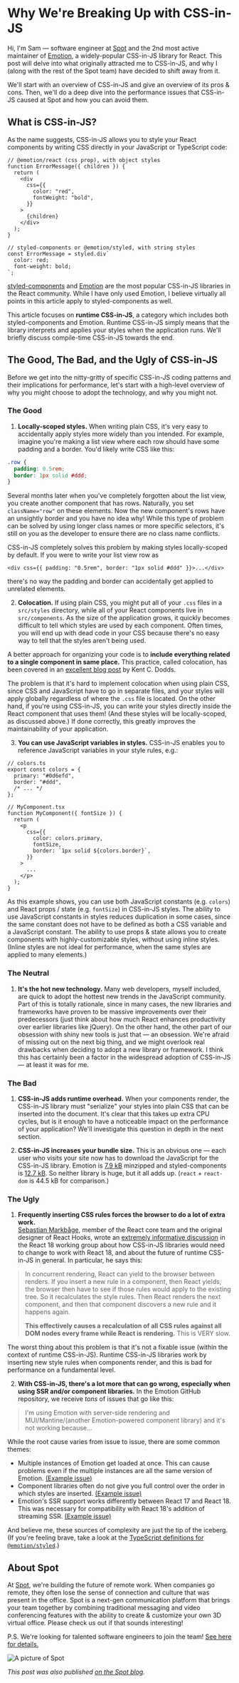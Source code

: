 # Why We're Breaking Up with CSS-in-JS

Hi, I'm Sam — software engineer at [Spot](https://www.spotvirtual.com/) and the 2nd most active maintainer of [Emotion](https://emotion.sh/), a widely-popular CSS-in-JS library for React. This post will delve into what originally attracted me to CSS-in-JS, and why I (along with the rest of the Spot team) have decided to shift away from it.

We'll start with an overview of CSS-in-JS and give an overview of its pros & cons. Then, we'll do a deep dive into the performance issues that CSS-in-JS caused at Spot and how you can avoid them.

## What is CSS-in-JS?

As the name suggests, CSS-in-JS allows you to style your React components by writing CSS directly in your JavaScript or TypeScript code:

```tsx
// @emotion/react (css prop), with object styles
function ErrorMessage({ children }) {
  return (
    <div
      css={{
        color: "red",
        fontWeight: "bold",
      }}
    >
      {children}
    </div>
  );
}

// styled-components or @emotion/styled, with string styles
const ErrorMessage = styled.div`
  color: red;
  font-weight: bold;
`;
```

[styled-components](https://styled-components.com/) and [Emotion](https://emotion.sh/) are the most popular CSS-in-JS libraries in the React community. While I have only used Emotion, I believe virtually all points in this article apply to styled-components as well.

This article focuses on **runtime CSS-in-JS**, a category which includes both styled-components and Emotion. Runtime CSS-in-JS simply means that the library interprets and applies your styles when the application runs. We'll briefly discuss compile-time CSS-in-JS towards the end.

## The Good, The Bad, and the Ugly of CSS-in-JS

Before we get into the nitty-gritty of specific CSS-in-JS coding patterns and their implications for performance, let's start with a high-level overview of why you might choose to adopt the technology, and why you might not.

### The Good

1. **Locally-scoped styles.** When writing plain CSS, it's very easy to accidentally apply styles more widely than you intended. For example, imagine you're making a list view where each row should have some padding and a border. You'd likely write CSS like this:

```css
.row {
  padding: 0.5rem;
  border: 1px solid #ddd;
}
```

Several months later when you've completely forgotten about the list view, you create another component that has rows. Naturally, you set `className="row"` on these elements. Now the new component's rows have an unsightly border and you have no idea why! While this type of problem can be solved by using longer class names or more specific selectors, it's still on you as the developer to ensure there are no class name conflicts.

CSS-in-JS completely solves this problem by making styles locally-scoped by default. If you were to write your list view row as

```tsx
<div css={{ padding: "0.5rem", border: "1px solid #ddd" }}>...</div>
```

there's no way the padding and border can accidentally get applied to unrelated elements.

2. **Colocation.** If using plain CSS, you might put all of your `.css` files in a `src/styles` directory, while all of your React components live in `src/components`. As the size of the application grows, it quickly becomes difficult to tell which styles are used by each component. Often times, you will end up with dead code in your CSS because there's no easy way to tell that the styles aren't being used.

A better approach for organizing your code is to **include everything related to a single component in same place.** This practice, called colocation, has been covered in an [excellent blog post](https://kentcdodds.com/blog/colocation) by Kent C. Dodds.

The problem is that it's hard to implement colocation when using plain CSS, since CSS and JavaScript have to go in separate files, and your styles will apply globally regardless of where the `.css` file is located. On the other hand, if you're using CSS-in-JS, you can write your styles directly inside the React component that uses them! (And these styles will be locally-scoped, as discussed above.) If done correctly, this greatly improves the maintainability of your application.

3. **You can use JavaScript variables in styles.** CSS-in-JS enables you to reference JavaScript variables in your style rules, e.g.:

```tsx
// colors.ts
export const colors = {
  primary: "#0d6efd",
  border: "#ddd",
  /* ... */
};

// MyComponent.tsx
function MyComponent({ fontSize }) {
  return (
    <p
      css={{
        color: colors.primary,
        fontSize,
        border: `1px solid ${colors.border}`,
      }}
    >
      ...
    </p>
  );
}
```

As this example shows, you can use both JavaScript constants (e.g. `colors`) and React props / state (e.g. `fontSize`) in CSS-in-JS styles. The ability to use JavaScript constants in styles reduces duplication in some cases, since the same constant does not have to be defined as both a CSS variable and a JavaScript constant. The ability to use props & state allows you to create components with highly-customizable styles, without using inline styles. (Inline styles are not ideal for performance, when the same styles are applied to many elements.)

### The Neutral

1. **It's the hot new technology.** Many web developers, myself included, are quick to adopt the hottest new trends in the JavaScript community. Part of this is totally rationale, since in many cases, the new libraries and frameworks have proven to be massive improvements over their predecessors (just think about how much React enhances productivity over earlier libraries like jQuery). On the other hand, the other part of our obsession with shiny new tools is just that — an obsession. We're afraid of missing out on the next big thing, and we might overlook real drawbacks when deciding to adopt a new library or framework. I think this has certainly been a factor in the widespread adoption of CSS-in-JS — at least it was for me.

### The Bad

1. **CSS-in-JS adds runtime overhead.** When your components render, the CSS-in-JS library must "serialize" your styles into plain CSS that can be inserted into the document. It's clear that this takes up extra CPU cycles, but is it enough to have a noticeable impact on the performance of your application? We'll investigate this question in depth in the next section.

2. **CSS-in-JS increases your bundle size.** This is an obvious one — each user who visits your site now has to download the JavaScript for the CSS-in-JS library. Emotion is [7.9 kB](https://bundlephobia.com/package/@emotion/react@11.10.4) minzipped and styled-components is [12.7 kB](https://bundlephobia.com/package/styled-components@5.3.6). So neither library is huge, but it all adds up. (`react` + `react-dom` is 44.5 kB for comparison.)

### The Ugly

1. **Frequently inserting CSS rules forces the browser to do a lot of extra work.** [  
   Sebastian Markbåge](https://github.com/sebmarkbage), member of the React core team and the original designer of React Hooks, wrote an [extremely informative discussion](https://github.com/reactwg/react-18/discussions/110) in the React 18 working group about how CSS-in-JS libraries would need to change to work with React 18, and about the future of runtime CSS-in-JS in general. In particular, he says this:

> In concurrent rendering, React can yield to the browser between renders. If you insert a new rule in a component, then React yields, the browser then have to see if those rules would apply to the existing tree. So it recalculates the style rules. Then React renders the next component, and then that component discovers a new rule and it happens again.
>
> **This effectively causes a recalculation of all CSS rules against all DOM nodes every frame while React is rendering.** This is VERY slow.

The worst thing about this problem is that it's not a fixable issue (within the context of runtime CSS-in-JS). Runtime CSS-in-JS libraries work by inserting new style rules when components render, and this is bad for performance on a fundamental level.

2. **With CSS-in-JS, there's a lot more that can go wrong, especially when using SSR and/or component libraries.** In the Emotion GitHub repository, we receive _tons_ of issues that go like this:

> I'm using Emotion with server-side rendering and MUI/Mantine/(another Emotion-powered component library) and it's not working because...

While the root cause varies from issue to issue, there are some common themes:

- Multiple instances of Emotion get loaded at once. This can cause problems even if the multiple instances are all the same version of Emotion. [(Example issue)](https://github.com/emotion-js/emotion/issues/2639)
- Component libraries often do not give you full control over the order in which styles are inserted. [(Example issue)](https://github.com/emotion-js/emotion/issues/2803)
- Emotion's SSR support works differently between React 17 and React 18. This was necessary for compatibility with React 18's addition of streaming SSR. [(Example issue)](https://github.com/emotion-js/emotion/issues/2725)

And believe me, these sources of complexity are just the tip of the iceberg. (If you're feeling brave, take a look at the [TypeScript definitions for `@emotion/styled`](https://github.com/emotion-js/emotion/blob/8a163746f0de5c6a43052db37f14c36d703be7b9/packages/styled/types/base.d.ts).)

## About Spot

At [Spot](https://www.spotvirtual.com/), we're building the future of remote work. When companies go remote, they often lose the sense of connection and culture that was present in the office. Spot is a next-gen communication platform that brings your team together by combining traditional messaging and video conferencing features with the ability to create & customize your own 3D virtual office. Please check us out if that sounds interesting!

P.S. We're looking for talented software engineers to join the team! [See here for details.](https://www.spotvirtual.com/careers/)

![A picture of Spot](TODO:spot-hero.png)

_This post was also published [on the Spot blog](TODO)._
